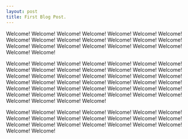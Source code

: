 ```yaml
---
layout: post
title: First Blog Post.
---
```


Welcome! Welcome! Welcome! Welcome! Welcome! Welcome! Welcome! Welcome! Welcome! Welcome! Welcome! Welcome! Welcome! Welcome! Welcome! Welcome! Welcome! Welcome! Welcome! Welcome! Welcome! Welcome! Welcome! 

Welcome! Welcome! Welcome! Welcome! Welcome! Welcome! Welcome! Welcome! Welcome! Welcome! Welcome! Welcome! Welcome! Welcome! Welcome! Welcome! Welcome! Welcome! Welcome! Welcome! Welcome! Welcome! Welcome! Welcome! Welcome! Welcome! Welcome! Welcome! Welcome! Welcome! Welcome! Welcome! Welcome! Welcome! Welcome! Welcome! Welcome! Welcome! Welcome! Welcome! Welcome! Welcome! Welcome! Welcome! Welcome! Welcome! 

Welcome! Welcome! Welcome! Welcome! Welcome! Welcome! Welcome! Welcome! Welcome! Welcome! Welcome! Welcome! Welcome! Welcome! Welcome! Welcome! Welcome! Welcome! Welcome! Welcome! Welcome! Welcome! Welcome! 